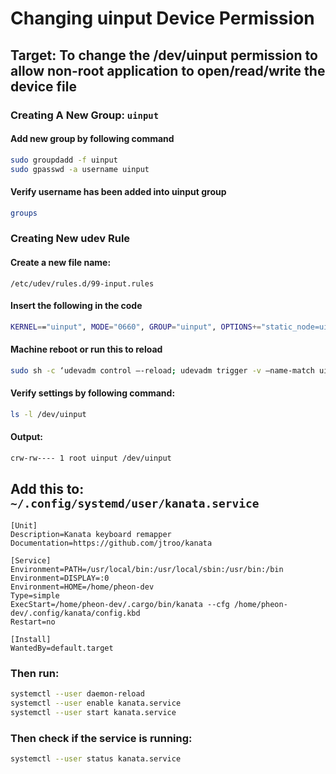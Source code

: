 # Changing uinput Device Permission

## Target: To change the /dev/uinput permission to allow non-root application to open/read/write the device file
### Creating A New Group: `uinput`

####  Add new group by following command
```bash
sudo groupdadd -f uinput
sudo gpasswd -a username uinput
```
#### Verify username has been added into uinput group
```bash
groups
```

### Creating New udev Rule

#### Create a new file name:
`/etc/udev/rules.d/99-input.rules`

#### Insert the following in the code
```bash
KERNEL=="uinput", MODE="0660", GROUP="uinput", OPTIONS+="static_node=uinput"
```

#### Machine reboot or run this to reload
```bash
sudo sh -c ‘udevadm control –-reload; udevadm trigger -v –name-match uinput’
```

#### Verify settings by following command:
```bash
ls -l /dev/uinput
```

#### Output:
```bash
crw-rw---- 1 root uinput /dev/uinput
```

## Add this to: `~/.config/systemd/user/kanata.service`
```
[Unit]
Description=Kanata keyboard remapper
Documentation=https://github.com/jtroo/kanata

[Service]
Environment=PATH=/usr/local/bin:/usr/local/sbin:/usr/bin:/bin
Environment=DISPLAY=:0
Environment=HOME=/home/pheon-dev
Type=simple
ExecStart=/home/pheon-dev/.cargo/bin/kanata --cfg /home/pheon-dev/.config/kanata/config.kbd
Restart=no

[Install]
WantedBy=default.target

```

### Then run:
```bash
systemctl --user daemon-reload
systemctl --user enable kanata.service
systemctl --user start kanata.service
```

### Then check if the service is running:
```bash
systemctl --user status kanata.service
```
